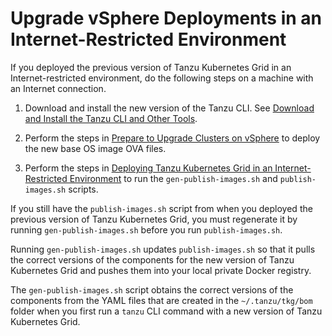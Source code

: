 # Upgrade vSphere Deployments in an Internet-Restricted Environment

If you deployed the previous version of Tanzu Kubernetes Grid in an Internet-restricted environment, do the following steps on a machine with an Internet connection.

1. Download and install the new version of the Tanzu CLI. See [Download and Install the Tanzu CLI and Other Tools](index.md#download-cli).

1. Perform the steps in [Prepare to Upgrade Clusters on vSphere](index.md#vsphere) to deploy the new base OS image OVA files.

1. Perform the steps in [Deploying Tanzu Kubernetes Grid in an Internet-Restricted Environment](../mgmt-clusters/airgapped-environments.md#procedure) to run the `gen-publish-images.sh` and `publish-images.sh` scripts.

If you still have the `publish-images.sh` script from when you deployed the previous version of Tanzu Kubernetes Grid, you must regenerate it by running `gen-publish-images.sh` before you run `publish-images.sh`.

Running `gen-publish-images.sh` updates `publish-images.sh` so that it pulls the correct versions of the components for the new version of Tanzu Kubernetes Grid and pushes them into your local private Docker registry.

The `gen-publish-images.sh` script obtains the correct versions of the components from the YAML files that are created in the `~/.tanzu/tkg/bom` folder when you first run a `tanzu` CLI command with a new version of Tanzu Kubernetes Grid.
